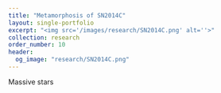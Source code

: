 ```yaml
---
title: "Metamorphosis of SN2014C"
layout: single-portfolio
excerpt: "<img src='/images/research/SN2014C.png' alt=''>"
collection: research
order_number: 10
header: 
  og_image: "research/SN2014C.png"
---
```


Massive stars
